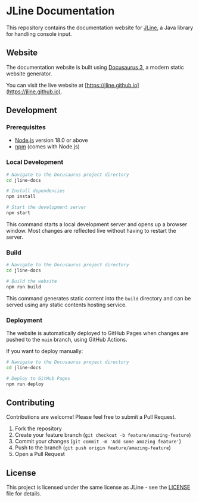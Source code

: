 # JLine Documentation

This repository contains the documentation website for [JLine](https://github.com/jline/jline3), a Java library for handling console input.

## Website

The documentation website is built using [Docusaurus 3](https://docusaurus.io/), a modern static website generator.

You can visit the live website at [https://jline.github.io](https://jline.github.io).

## Development

### Prerequisites

- [Node.js](https://nodejs.org/en/download/) version 18.0 or above
- [npm](https://www.npmjs.com/) (comes with Node.js)

### Local Development

```bash
# Navigate to the Docusaurus project directory
cd jline-docs

# Install dependencies
npm install

# Start the development server
npm start
```

This command starts a local development server and opens up a browser window. Most changes are reflected live without having to restart the server.

### Build

```bash
# Navigate to the Docusaurus project directory
cd jline-docs

# Build the website
npm run build
```

This command generates static content into the `build` directory and can be served using any static contents hosting service.

### Deployment

The website is automatically deployed to GitHub Pages when changes are pushed to the `main` branch, using GitHub Actions.

If you want to deploy manually:

```bash
# Navigate to the Docusaurus project directory
cd jline-docs

# Deploy to GitHub Pages
npm run deploy
```

## Contributing

Contributions are welcome! Please feel free to submit a Pull Request.

1. Fork the repository
2. Create your feature branch (`git checkout -b feature/amazing-feature`)
3. Commit your changes (`git commit -m 'Add some amazing feature'`)
4. Push to the branch (`git push origin feature/amazing-feature`)
5. Open a Pull Request

## License

This project is licensed under the same license as JLine - see the [LICENSE](https://github.com/jline/jline3/blob/master/LICENSE.txt) file for details.
